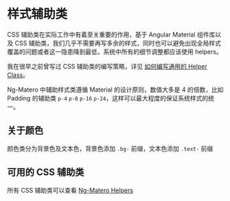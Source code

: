 # 样式辅助类

CSS 辅助类在实际工作中有着至关重要的作用，基于 Angular Material 组件库以及 CSS 辅助类，我们几乎不需要再写多余的样式，同时也可以避免出现全局样式覆盖的问题或者这一隐患降到最低，系统中所有的细节调整都应该使用 helpers。

我在很早之前曾写过 CSS 辅助类的编写策略，详见 [如何编写通用的 Helper Class](https://www.cnblogs.com/nzbin/p/7746047.html)。

Ng-Matero 中辅助样式类遵循 Material 的设计原则，数值大多是 4 的倍数，比如 Padding 的辅助类 `p-4` `p-8` `p-16` `p-24`，这样可以最大程度的保证系统样式的统一。

## 关于颜色

颜色类分为背景色及文本色，背景色添加 `.bg-` 前缀，文本色添加 `.text-` 前缀

## 可用的 CSS 辅助类

所有 CSS 辅助类可以查看 [Ng-Matero Helpers](https://ng-matero.github.io/ng-matero/#/helpers/css-class)
